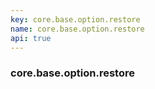 ```yaml
---
key: core.base.option.restore
name: core.base.option.restore
api: true
---
```


### core.base.option.restore

